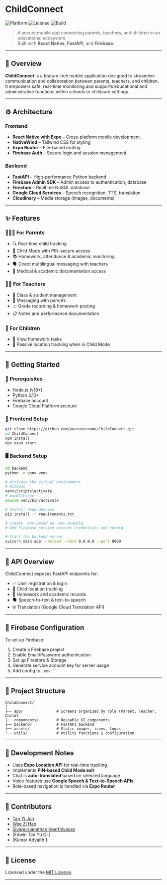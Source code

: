 
# ChildConnect

![Platform](https://img.shields.io/badge/platform-iOS%20%7C%20Android-blue)
![License](https://img.shields.io/badge/license-MIT-green)
![Build](https://img.shields.io/badge/build-passing-brightgreen)

> A secure mobile app connecting parents, teachers, and children in an educational ecosystem.  
> Built with **React Native**, **FastAPI**, and **Firebase**.

---

## 🧠 Overview

**ChildConnect** is a feature-rich mobile application designed to streamline communication and collaboration between parents, teachers, and children. It empowers safe, real-time monitoring and supports educational and administrative functions within schools or childcare settings.

---

## ⚙️ Architecture

### Frontend
- **React Native with Expo** – Cross-platform mobile development
- **NativeWind** – Tailwind CSS for styling
- **Expo Router** – File-based routing
- **Firebase Auth** – Secure login and session management

### Backend
- **FastAPI** – High-performance Python backend
- **Firebase Admin SDK** – Admin access to authentication, database
- **Firestore** – Realtime NoSQL database
- **Google Cloud Services** – Speech recognition, TTS, translation
- **Cloudinary** – Media storage (images, documents)

---

## ✨ Features

### 👨‍👩‍👧 For Parents
- 🔍 Real-time child tracking
- 🧒 Child Mode with PIN-secure access
- 📚 Homework, attendance & academic monitoring
- 🗣️ Direct multilingual messaging with teachers
- 📁 Medical & academic documentation access

### 👩‍🏫 For Teachers
- 🏫 Class & student management
- 💬 Messaging with parents
- 📈 Grade recording & homework posting
- 📋 Notes and performance documentation

### 🧒 For Children
- 📖 View homework tasks
- 📍 Passive location tracking when in Child Mode

---

## 🚀 Getting Started

### 🔧 Prerequisites

- Node.js (v18+)
- Python 3.10+
- Firebase account
- Google Cloud Platform account

### 📱 Frontend Setup

```bash
git clone https://github.com/yourusername/ChildConnect.git
cd ChildConnect
npm install
npx expo start
```

### 🖥️ Backend Setup

```bash
cd backend
python -m venv venv

# Activate the virtual environment
# Windows
venv\Scripts\activate
# macOS/Linux
source venv/bin/activate

# Install dependencies
pip install -r requirements.txt

# Create .env based on .env.example
# Add Firebase service account credentials and config

# Start the backend server
uvicorn main:app --reload --host 0.0.0.0 --port 8000
```

---

## 🔌 API Overview

ChildConnect exposes FastAPI endpoints for:

- ✅ User registration & login
- 📍 Child location tracking
- 📝 Homework and academic records
- 🗣️ Speech-to-text & text-to-speech
- 🌐 Translation (Google Cloud Translation API)

---

## 🔐 Firebase Configuration

To set up Firebase:

1. Create a Firebase project
2. Enable Email/Password authentication
3. Set up Firestore & Storage
4. Generate service account key for server usage
5. Add config to `.env`

---

## 📁 Project Structure

```
ChildConnect/
│
├── app/               # Screens organized by role (Parent, Teacher, Child)
├── components/        # Reusable UI components
├── backend/           # FastAPI backend
├── assets/            # Static images, icons, logos
└── utils/             # Utility functions & configuration
```

---

## 📝 Development Notes

- Uses **Expo Location API** for real-time tracking
- Implements **PIN-based Child Mode exit**
- Chat is **auto-translated** based on selected language
- Voice features use **Google Speech & Text-to-Speech APIs**
- Role-based navigation is handled via **Expo Router**

---

## 👥 Contributors

- [Tan Yi Jun](https://github.com/whyzaac)
- [Wee Zi Hao](https://github.com/27July)
- [Sivaguruanathan Keerthivasan](https://github.com/keerthivasan2002)
- [Edwin Tan Yu Qi ]
- [Kumar Advaith ]



---

## 📄 License

Licensed under the [MIT License](LICENSE).

---

